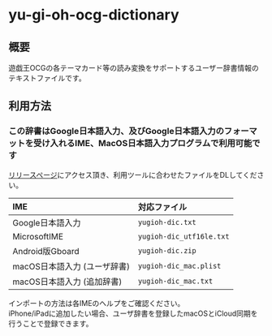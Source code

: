 # yu-gi-oh-ocg-dictionary

## 概要

遊戯王OCGの各テーマカード等の読み変換をサポートするユーザー辞書情報のテキストファイルです。

## 利用方法

### この辞書はGoogle日本語入力、及びGoogle日本語入力のフォーマットを受け入れるIME、MacOS日本語入力プログラムで利用可能です

[リリースページ](https://github.com/Lhaplus-K/yu-gi-oh-ocg-dictionary/releases)にアクセス頂き、利用ツールに合わせたファイルをDLしてください。

|IME|対応ファイル|
|:--|:--|
|Google日本語入力|`yugioh-dic.txt`|
|MicrosoftIME|`yugioh-dic_utf16le.txt`|
|Android版Gboard|`yugioh-dic.zip`|
|macOS日本語入力 (ユーザ辞書)|`yugioh-dic_mac.plist`|
|macOS日本語入力 (追加辞書)|`yugioh-dic_mac.txt`|

インポートの方法は各IMEのヘルプをご確認ください。  
iPhone/iPadに追加したい場合、ユーザ辞書を登録したmacOSとiCloud同期を行うことで登録できます。  
